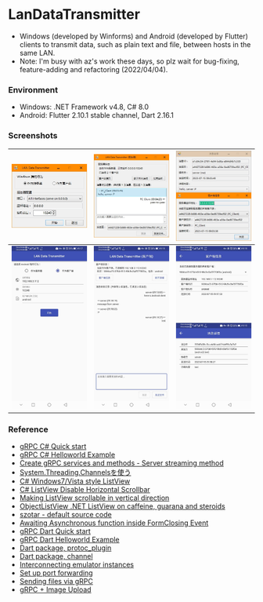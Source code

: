 # LanDataTransmitter

+ Windows (developed by Winforms) and Android (developed by Flutter) clients to transmit data, such as plain text and file, between hosts in the same LAN.
+ Note: I'm busy with az's work these days, so plz wait for bug-fixing, feature-adding and refactoring (2022/04/04).

### Environment

+ Windows: .NET Framework v4.8, C# 8.0
+ Android: Flutter 2.10.1 stable channel, Dart 2.16.1

### Screenshots

|![screenshot1](./assets/screenshot1.jpg)|![screenshot2](./assets/screenshot2.jpg)|![screenshot3](./assets/screenshot3.jpg)|
|---|---|---|
|![screenshot4](./assets/screenshot4.jpg)|![screenshot5](./assets/screenshot5.jpg)|![screenshot6](./assets/screenshot6.jpg)|

### Reference

+ [gRPC C# Quick start](https://grpc.io/docs/languages/csharp/quickstart/)
+ [gRPC C# Helloworld Example](https://github.com/grpc/grpc/blob/master/examples/csharp/Helloworld/README.md)
+ [Create gRPC services and methods - Server streaming method](https://docs.microsoft.com/en-us/aspnet/core/grpc/services#server-streaming-method)
+ [System.Threading.Channelsを使う](https://qiita.com/skitoy4321/items/c19ca3dc7624a7049fd5)
+ [C# Windows7/Vista style ListView](https://stackoverflow.com/questions/4462973/c-sharp-windows7-vista-style-listview)
+ [C# ListView Disable Horizontal Scrollbar](https://stackoverflow.com/questions/4466979/c-sharp-listview-disable-horizontal-scrollbar)
+ [Making ListView scrollable in vertical direction](https://stackoverflow.com/questions/2309046/making-listview-scrollable-in-vertical-direction)
+ [ObjectListView .NET ListView on caffeine, guarana and steroids](http://objectlistview.sourceforge.net/cs/index.html)
+ [szotar - default source code](https://code.google.com/archive/p/szotar/source/default/source)
+ [Awaiting Asynchronous function inside FormClosing Event](https://stackoverflow.com/questions/16656523/awaiting-asynchronous-function-inside-formclosing-event)
+ [gRPC Dart Quick start](https://grpc.io/docs/languages/dart/quickstart/)
+ [gRPC Dart Helloworld Example](https://github.com/grpc/grpc-dart/blob/master/example/helloworld/README.md)
+ [Dart package, protoc_plugin](https://pub.dev/packages/protoc_plugin)
+ [Dart package, channel](https://pub.dev/packages/channel)
+ [Interconnecting emulator instances](https://developer.android.com/studio/run/emulator-networking#connecting)
+ [Set up port forwarding](https://developer.android.com/studio/command-line/adb#forwardports)
+ [Sending files via gRPC](https://ops.tips/blog/sending-files-via-grpc/)
+ [gRPC + Image Upload](https://stackoverflow.com/questions/34969446/grpc-image-upload)
